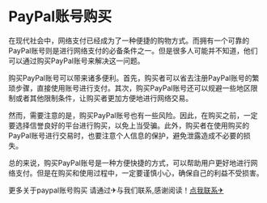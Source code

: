 # PayPal账号购买

在现代社会中，网络支付已经成为了一种便捷的购物方式。而拥有一个可靠的PayPal账号则是进行网络支付的必备条件之一。但是很多人可能并不知道，他们可以通过购买PayPal账号来解决这一问题。

购买PayPal账号可以带来诸多便利。首先，购买者可以省去注册PayPal账号的繁琐步骤，直接使用账号进行支付。其次，购买PayPal账号还可以规避一些地区限制或者其他限制条件，让购买者更加方便地进行网络交易。

然而，需要注意的是，购买PayPal账号也有一些风险。因此，在购买之前，一定要选择信誉良好的平台进行购买，以免上当受骗。此外，购买者在使用购买的PayPal账号进行交易时，也要注意个人信息的保护，避免泄露造成不必要的损失。

总的来说，购买PayPal账号是一种方便快捷的方式，可以帮助用户更好地进行网络支付。但是在购买和使用过程中，一定要谨慎小心，确保自己的利益不受损害。

更多关于paypal账号购买 请通过✈与我们联系,感谢阅读！[点我联系✈](https://edge.G208.com)